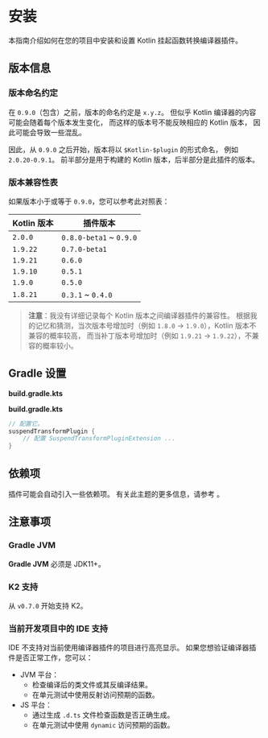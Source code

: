 # 安装

本指南介绍如何在您的项目中安装和设置 Kotlin 挂起函数转换编译器插件。

## 版本信息

### 版本命名约定

在 `0.9.0`（包含）之前，版本的命名约定是 `x.y.z`。
但似乎 Kotlin 编译器的内容可能会随着每个版本发生变化，
而这样的版本号不能反映相应的 Kotlin 版本，
因此可能会导致一些混乱。

因此，从 `0.9.0` 之后开始，版本将以 `$Kotlin-$plugin` 的形式命名，
例如 `2.0.20-0.9.1`。
前半部分是用于构建的 Kotlin 版本，后半部分是此插件的版本。

### 版本兼容性表

如果版本小于或等于 `0.9.0`，您可以参考此对照表：

| Kotlin 版本    | 插件版本                    |
|----------------|-------------------------|
| `2.0.0`        | `0.8.0-beta1` ~ `0.9.0` |
| `1.9.22`       | `0.7.0-beta1`           |
| `1.9.21`       | `0.6.0`                 |
| `1.9.10`       | `0.5.1`                 |
| `1.9.0`        | `0.5.0`                 |
| `1.8.21`       | `0.3.1` ~ `0.4.0`       |

> **注意**：我没有详细记录每个 Kotlin 版本之间编译器插件的兼容性。
> 根据我的记忆和猜测，当次版本号增加时（例如 `1.8.0` -> `1.9.0`），Kotlin 版本不兼容的概率较高，
> 而当补丁版本号增加时（例如 `1.9.21` -> `1.9.22`），不兼容的概率较小。

## Gradle 设置

<tabs group="gradle-setup">
<tab id="plugin-dsl" title="Plugins DSL">

**build.gradle.kts**

<include from="snippets.topic" origin="docs" element-id="gradle-plugin-dsl"></include>

</tab>
<tab id="legacy-plugin-application" title="传统插件应用">

**build.gradle.kts**

<include from="snippets.topic" origin="docs" element-id="gradle-plugin-legacy"></include>

</tab>
</tabs>

```kotlin
// 配置它。
suspendTransformPlugin {
    // 配置 SuspendTransformPluginExtension ...
}
```

## 依赖项

插件可能会自动引入一些依赖项。
有关此主题的更多信息，请参考 [](Configuration.md#包含依赖项)。

## 注意事项
### Gradle JVM

**Gradle JVM** 必须是 JDK11+。

### K2 支持

从 `v0.7.0` 开始支持 K2。

### 当前开发项目中的 IDE 支持

IDE 不支持对当前使用编译器插件的项目进行高亮显示。
如果您想验证编译器插件是否正常工作，您可以：
  
- JVM 平台：
  - 检查编译后的类文件或其反编译结果。
  - 在单元测试中使用反射访问预期的函数。
- JS 平台：
  - 通过生成 `.d.ts` 文件检查函数是否正确生成。
  - 在单元测试中使用 `dynamic` 访问预期的函数。